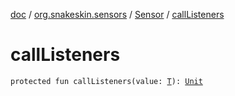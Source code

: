 [doc](../../index.md) / [org.snakeskin.sensors](../index.md) / [Sensor](index.md) / [callListeners](./call-listeners.md)

# callListeners

`protected fun callListeners(value: `[`T`](index.md#T)`): `[`Unit`](https://kotlinlang.org/api/latest/jvm/stdlib/kotlin/-unit/index.html)